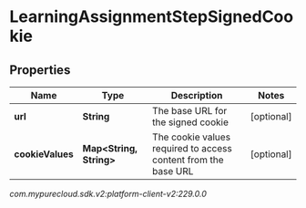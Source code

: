 # LearningAssignmentStepSignedCookie


## Properties

| Name | Type | Description | Notes |
| ------------ | ------------- | ------------- | ------------- |
| **url** | **String** | The base URL for the signed cookie |  [optional] |
| **cookieValues** | **Map&lt;String, String&gt;** | The cookie values required to access content from the base URL |  [optional] |




_com.mypurecloud.sdk.v2:platform-client-v2:229.0.0_
